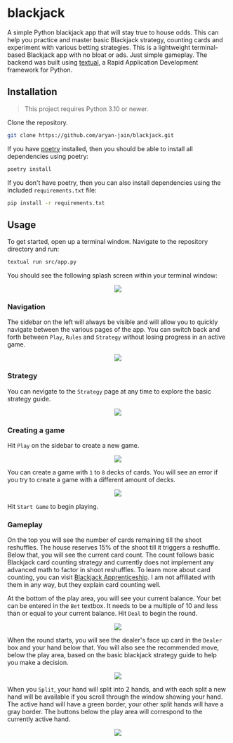# blackjack
A simple Python blackjack app that will stay true to house odds. This can help you practice and master basic Blackjack strategy, counting cards and experiment with various betting strategies.
This is a lightweight terminal-based Blackjack app with no bloat or ads. Just simple gameplay. The backend was built using [textual](https://github.com/Textualize/textual), a Rapid Application Development framework for Python.

## Installation
>This project requires Python 3.10 or newer.

Clone the repository.
```bash
git clone https://github.com/aryan-jain/blackjack.git
```

If you have [poetry](https://python-poetry.org/) installed, then you should be able to install all dependencies using poetry:
```bash
poetry install
```

If you don't have poetry, then you can also install dependencies using the included `requirements.txt` file:
```bash
pip install -r requirements.txt
```

## Usage
To get started, open up a terminal window. Navigate to the repository directory and run:
```bash
textual run src/app.py
```
You should see the following splash screen within your terminal window:
<p align="center">
<img src="img/splash.png" />
</p>

### Navigation
The sidebar on the left will always be visible and will allow you to quickly navigate between the various pages of the app.
You can switch back and forth between `Play`, `Rules` and `Strategy` without losing progress in an active game. 
<p align="center">
<img src="img/rules.png" />
</p>

### Strategy
You can nevigate to the `Strategy` page at any time to explore the basic strategy guide.
<p align="center">
<img src="img/strategy.png" />
</p>

### Creating a game
Hit `Play` on the sidebar to create a new game.
<p align="center">
<img src="img/create_game.png" />
</p>

You can create a game with `1` to `8` decks of cards. You will see an error if you try to create a game with a different amount of decks. 
<p align="center">
<img src="img/create_game_error.png" />
</p>

Hit `Start Game` to begin playing.

### Gameplay
On the top you will see the number of cards remaining till the shoot reshuffles. The house reserves 15% of the shoot till it triggers a reshuffle.
Below that, you will see the current card count. The count follows basic Blackjack card counting strategy and currently does not implement any advanced math to factor in shoot reshuffles. To learn more about card counting, you can visit [Blackjack Apprenticeship](https://www.blackjackapprenticeship.com/how-to-count-cards/). I am not affiliated with them in any way, but they explain card counting well. 

At the bottom of the play area, you will see your current balance.
Your bet can be entered in the `Bet` textbox. It needs to be a multiple of 10 and less than or equal to your current balance. 
Hit `Deal` to begin the round. 
<p align="center">
<img src="img/deal.png" />
</p>

When the round starts, you will see the dealer's face up card in the `Dealer` box and your hand below that. 
You will also see the recommended move, below the play area, based on the basic blackjack strategy guide to help you make a decision.
<p align="center">
<img src="img/start_game.png" />
</p>

When you `Split`, your hand will split into 2 hands, and with each split a new hand will be available if you scroll through the window showing your hand. The active hand will have a green border, your other split hands will have a gray border. The buttons below the play area will correspond to the currently active hand. 
<p align="center"> 
<img src="img/split.gif" /> 
</p>